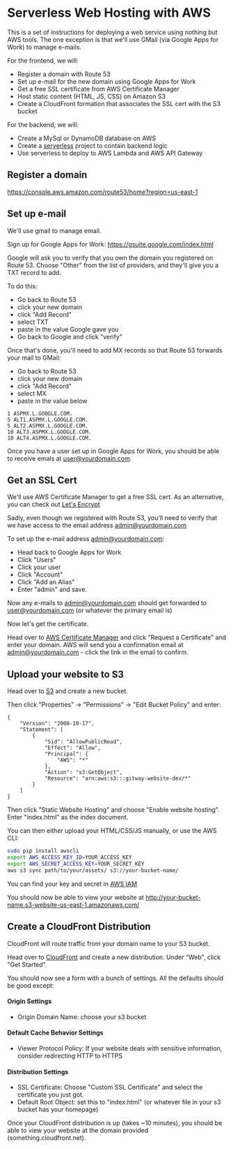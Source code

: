 # Serverless Web Hosting with AWS

This is a set of instructions for deploying a web service using nothing but AWS tools.
The one exception is that we'll use GMail (via Google Apps for Work) to manage e-mails.

For the frontend, we will:
* Register a domain with Route 53
* Set up e-mail for the new domain using Google Apps for Work
* Get a free SSL certificate from AWS Certificate Manager
* Host static content (HTML, JS, CSS) on Amazon S3
* Create a CloudFront formation that associates the SSL cert with the S3 bucket

For the backend, we will:
* Create a MySql or DynamoDB database on AWS 
* Create a [serverless](/serverless/serverless) project to contain backend logic
* Use serverless to deploy to AWS Lambda and AWS API Gateway

## Register a domain
https://console.aws.amazon.com/route53/home?region=us-east-1

## Set up e-mail
We'll use gmail to manage email.

Sign up for Google Apps for Work:
https://gsuite.google.com/index.html

Google will ask you to verify that you own the domain you registered on Route 53.
Choose "Other" from the list of providers, and they'll give you a TXT record to add.

To do this:
* Go back to Route 53
* click your new domain
* click "Add Record"
* select TXT
* paste in the value Google gave you
* Go back to Google and click "verify"

Once that's done, you'll need to add MX records so that Route 53 forwards your mail to GMail:
* Go back to Route 53
* click your new domain
* click "Add Record"
* select MX
* paste in the value below

```
1 ASPMX.L.GOOGLE.COM.
5 ALT1.ASPMX.L.GOOGLE.COM.
5 ALT2.ASPMX.L.GOOGLE.COM.
10 ALT3.ASPMX.L.GOOGLE.COM.
10 ALT4.ASPMX.L.GOOGLE.COM.
```

Once you have a user set up in Google Apps for Work, you should be able to receive emals at user@yourdomain.com.

## Get an SSL Cert
We'll use AWS Certificate Manager to get a free SSL cert. As an alternative, you
can check out [Let's Encrypt](https://letsencrypt.org/)

Sadly, even though we registered with Route 53,
you'll need to verify that we have access to the email address admin@yourdomain.com

To set up the e-mail address admin@yourdomain.com:
* Head back to Google Apps for Work
* Click "Users"
* Click your user
* Click "Account"
* Click "Add an Alias"
* Enter "admin" and save.

Now any e-mails to admin@yourdomain.com should get forwarded to user@yourdomain.com (or whatever the primary email is)

Now let's get the certificate.

Head over to [AWS Certificate Manager](https://console.aws.amazon.com/acm/home?region=us-east-1#/)
and click "Request a Certificate" and enter your domain. AWS will send you a confirmation email
at admin@yourdomain.com - click the link in the email to confirm.

## Upload your website to S3
Head over to [S3](https://console.aws.amazon.com/s3/home?region=us-east-1) and create a new bucket.

Then click "Properties" -> "Permissions" -> "Edit Bucket Policy" and enter:

```
{
	"Version": "2008-10-17",
	"Statement": [
		{
			"Sid": "AllowPublicRead",
			"Effect": "Allow",
			"Principal": {
				"AWS": "*"
			},
			"Action": "s3:GetObject",
			"Resource": "arn:aws:s3:::gitway-website-dev/*"
		}
	]
}
```

Then click "Static Website Hosting" and choose "Enable website hosting". Enter "index.html" as the index document.

You can then either upload your HTML/CSS/JS manually, or use the AWS CLI:

```bash
sudo pip install awscli
export AWS_ACCESS_KEY_ID=YOUR_ACCESS_KEY
export AWS_SECRET_ACCESS_KEY=YOUR_SECRET_KEY
aws s3 sync path/to/your/assets/ s3://your-bucket-name/
```

You can find your key and secret in [AWS IAM](https://console.aws.amazon.com/iam/home?region=us-east-1#)

You should now be able to view your website at http://your-bucket-name.s3-website-us-east-1.amazonaws.com/

## Create a CloudFront Distribution
CloudFront will route traffic from your domain name to your S3 bucket.

Head over to [CloudFront](https://console.aws.amazon.com/cloudfront/home?region=us-east-1) and create a new distribution.
Under "Web", click "Get Started".

You should now see a form with a bunch of settings.  All the defaults should be good except:

#### Origin Settings
* Origin Domain Name: choose your s3 bucket

#### Default Cache Behavior Settings
* Viewer Protocol Policy: If your website deals with sensitive information, consider redirecting HTTP to HTTPS

#### Distribution Settings
* SSL Certificate: Choose "Custom SSL Certificate" and select the certificate you just got.
* Default Root Object: set this to "index.html" (or whatever file in your s3 bucket has your homepage)


Once your CloudFront distribution is up (takes ~10 minutes), you should be able to view your website at
the domain provided (something.cloudfront.net).

